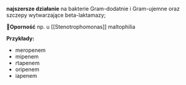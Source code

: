 **najszersze działanie** na bakterie Gram-dodatnie i Gram-ujemne oraz szczepy wytwarzające beta-laktamazy;

🚨**Oporność** np. u [[Stenotrophomonas]] maltophilia

**Przykłady:**
- meropenem
- mipenem
- rtapenem
- oripenem
- iapenem